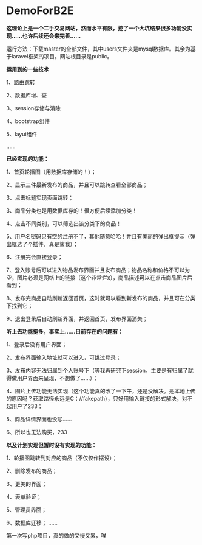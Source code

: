 # DemoForB2E

**这理论上是一个二手交易网站，然而水平有限，挖了一个大坑结果很多功能没实现……也许后续还会来完善……**

运行方法：下载master的全部文件，其中users文件夹是mysql数据库。其余为基于laravel框架的项目。网站根目录是public。

**运用到的一些技术**

1、路由跳转

2、数据库增、查

3、session存储与清除

4、bootstrap组件

5、layui组件

……

**已经实现的功能：**

1、首页轮播图（用数据库存储的！）；

2、显示三件最新发布的商品，并且可以跳转查看全部商品；

3、点击标题实现页面跳转；

3、商品分类也是用数据库存的！很方便后续添加分类！

4、点击不同类别，可以筛选出该分类下的商品！

5、用户名密码只有空的注册不了，其他随意哈哈！并且有美丽的弹出框提示（弹出框选了个插件，真是鲨我）；

6、注册完会直接登录；

7、登入账号后可以进入物品发布界面并且发布商品；物品名称和价格不可以为空，图片必须是网络上的链接（这个非常烂x），商品描述可以在点击商品图片后看到；

8、发布完商品自动刷新返回首页，这时就可以看到新发布的商品，并且可在分类下找到它；

9、退出登录后自动刷新界面，并返回首页，发布界面消失；

**听上去功能挺多，事实上……目前存在的问题有：**

1、登录后没有用户界面；

2、发布界面输入地址就可以进入，可跳过登录；

3、发布内容无法归属到个人账号下（等我再研究下session，主要是有归属了就得做用户界面来呈现，不想做了……）；

4、图片上传功能无法实现（这个功能真的改了一下午，还是没解决。是本地上传的原因吗？获取路径永远是C：//fakepath），只好用输入链接的形式解决，对不起用户了233；

5、商品详情界面也没写……

6、所以也无法购买，233

**以及计划实现但暂时没有实现的功能：**

1、轮播图跳转到对应的商品（不仅仅作摆设）；

2、删除发布的商品；

3、更美的界面；

4、表单验证；

5、管理员界面；

6、数据库迁移；
……

第一次写php项目，真的做的又慢又累，唉

